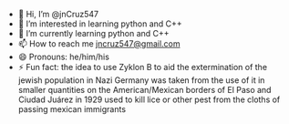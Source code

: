 - 👋 Hi, I’m @jnCruz547
- 👀 I’m interested in learning python and C++
- 🌱 I’m currently learning python and C++
- 📫 How to reach me jncruz547@gmail.com
- 😄 Pronouns: he/him/his
- ⚡ Fun fact: the idea to use Zyklon B to aid the extermination of the jewish population in Nazi Germany was taken from the use of it in smaller quantities on the American/Mexican borders of El Paso and Ciudad Juárez in 1929 used to kill lice or other pest from the cloths of passing mexican immigrants 

<!---
jnCruz547/jnCruz547 is a ✨ special ✨ repository because its `README.md` (this file) appears on your GitHub profile.
You can click the Preview link to take a look at your changes.
--->
